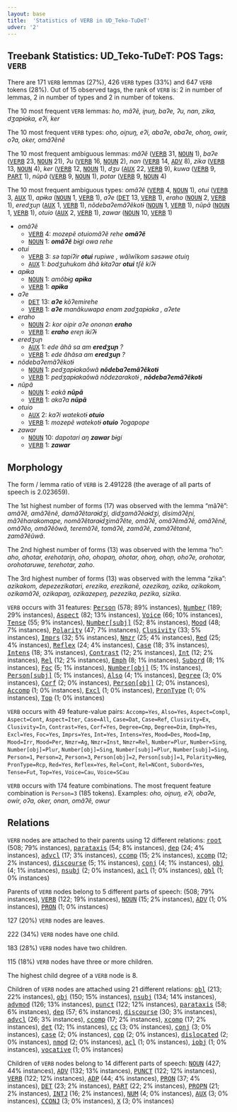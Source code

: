 ```yaml
---
layout: base
title:  'Statistics of VERB in UD_Teko-TuDeT'
udver: '2'
---
```


## Treebank Statistics: UD_Teko-TuDeT: POS Tags: `VERB`

There are 171 `VERB` lemmas (27%), 426 `VERB` types (33%) and 647 `VERB` tokens (28%).
Out of 15 observed tags, the rank of `VERB` is: 2 in number of lemmas, 2 in number of types and 2 in number of tokens.

The 10 most frequent `VERB` lemmas: <em>ho, mãʔẽ, iɲuŋ, baʔe, ʔu, nan, zika, dʒapɨaka, eʔi, ker</em>

The 10 most frequent `VERB` types:  <em>oho, oiɲuŋ, eʔi, abaʔe, obaʔe, ohoŋ, owir, oʔa, oker, omãʔẽnẽ</em>

The 10 most frequent ambiguous lemmas: <em>mãʔẽ</em> (<tt><a href="eme_tudet-pos-VERB.html">VERB</a></tt> 31, <tt><a href="eme_tudet-pos-NOUN.html">NOUN</a></tt> 1), <em>baʔe</em> (<tt><a href="eme_tudet-pos-VERB.html">VERB</a></tt> 23, <tt><a href="eme_tudet-pos-NOUN.html">NOUN</a></tt> 21), <em>ʔu</em> (<tt><a href="eme_tudet-pos-VERB.html">VERB</a></tt> 16, <tt><a href="eme_tudet-pos-NOUN.html">NOUN</a></tt> 2), <em>nan</em> (<tt><a href="eme_tudet-pos-VERB.html">VERB</a></tt> 14, <tt><a href="eme_tudet-pos-ADV.html">ADV</a></tt> 8), <em>zika</em> (<tt><a href="eme_tudet-pos-VERB.html">VERB</a></tt> 13, <tt><a href="eme_tudet-pos-NOUN.html">NOUN</a></tt> 4), <em>ker</em> (<tt><a href="eme_tudet-pos-VERB.html">VERB</a></tt> 12, <tt><a href="eme_tudet-pos-NOUN.html">NOUN</a></tt> 1), <em>dʒu</em> (<tt><a href="eme_tudet-pos-AUX.html">AUX</a></tt> 22, <tt><a href="eme_tudet-pos-VERB.html">VERB</a></tt> 9), <em>kuwa</em> (<tt><a href="eme_tudet-pos-VERB.html">VERB</a></tt> 9, <tt><a href="eme_tudet-pos-PART.html">PART</a></tt> 1), <em>nũpã</em> (<tt><a href="eme_tudet-pos-VERB.html">VERB</a></tt> 9, <tt><a href="eme_tudet-pos-NOUN.html">NOUN</a></tt> 1), <em>potar</em> (<tt><a href="eme_tudet-pos-VERB.html">VERB</a></tt> 9, <tt><a href="eme_tudet-pos-NOUN.html">NOUN</a></tt> 4)

The 10 most frequent ambiguous types:  <em>omãʔẽ</em> (<tt><a href="eme_tudet-pos-VERB.html">VERB</a></tt> 4, <tt><a href="eme_tudet-pos-NOUN.html">NOUN</a></tt> 1), <em>otui</em> (<tt><a href="eme_tudet-pos-VERB.html">VERB</a></tt> 3, <tt><a href="eme_tudet-pos-AUX.html">AUX</a></tt> 1), <em>apɨka</em> (<tt><a href="eme_tudet-pos-NOUN.html">NOUN</a></tt> 1, <tt><a href="eme_tudet-pos-VERB.html">VERB</a></tt> 1), <em>aʔe</em> (<tt><a href="eme_tudet-pos-DET.html">DET</a></tt> 13, <tt><a href="eme_tudet-pos-VERB.html">VERB</a></tt> 1), <em>eraho</em> (<tt><a href="eme_tudet-pos-NOUN.html">NOUN</a></tt> 2, <tt><a href="eme_tudet-pos-VERB.html">VERB</a></tt> 1), <em>eredʒuɲ</em> (<tt><a href="eme_tudet-pos-AUX.html">AUX</a></tt> 1, <tt><a href="eme_tudet-pos-VERB.html">VERB</a></tt> 1), <em>nõdebaʔemãʔẽkotɨ</em> (<tt><a href="eme_tudet-pos-NOUN.html">NOUN</a></tt> 1, <tt><a href="eme_tudet-pos-VERB.html">VERB</a></tt> 1), <em>nũpã</em> (<tt><a href="eme_tudet-pos-NOUN.html">NOUN</a></tt> 1, <tt><a href="eme_tudet-pos-VERB.html">VERB</a></tt> 1), <em>otuio</em> (<tt><a href="eme_tudet-pos-AUX.html">AUX</a></tt> 2, <tt><a href="eme_tudet-pos-VERB.html">VERB</a></tt> 1), <em>zawar</em> (<tt><a href="eme_tudet-pos-NOUN.html">NOUN</a></tt> 10, <tt><a href="eme_tudet-pos-VERB.html">VERB</a></tt> 1)


* <em>omãʔẽ</em>
  * <tt><a href="eme_tudet-pos-VERB.html">VERB</a></tt> 4: <em>mozepẽ otuiomãʔẽ rehe <b>omãʔẽ</b></em>
  * <tt><a href="eme_tudet-pos-NOUN.html">NOUN</a></tt> 1: <em><b>omãʔẽ</b> bɨgi owa rehe</em>
* <em>otui</em>
  * <tt><a href="eme_tudet-pos-VERB.html">VERB</a></tt> 3: <em>sə tapiʔir <b>otui</b> rupiwe , wãĩwĩkom səsəwe otuiŋ</em>
  * <tt><a href="eme_tudet-pos-AUX.html">AUX</a></tt> 1: <em>bodʒuhukom ãhã kɨtaʔar <b>otui</b> tʃẽ kiʔɨ</em>
* <em>apɨka</em>
  * <tt><a href="eme_tudet-pos-NOUN.html">NOUN</a></tt> 1: <em>amõbɨg <b>apɨka</b></em>
  * <tt><a href="eme_tudet-pos-VERB.html">VERB</a></tt> 1: <em><b>apɨka</b></em>
* <em>aʔe</em>
  * <tt><a href="eme_tudet-pos-DET.html">DET</a></tt> 13: <em><b>aʔe</b> kõʔemirehe</em>
  * <tt><a href="eme_tudet-pos-VERB.html">VERB</a></tt> 1: <em><b>aʔe</b> manãkuwapa enam zadʒapɨaka , aʔete</em>
* <em>eraho</em>
  * <tt><a href="eme_tudet-pos-NOUN.html">NOUN</a></tt> 2: <em>kor oipir aʔe ononan <b>eraho</b></em>
  * <tt><a href="eme_tudet-pos-VERB.html">VERB</a></tt> 1: <em><b>eraho</b> ereɲ ikiʔɨ</em>
* <em>eredʒuɲ</em>
  * <tt><a href="eme_tudet-pos-AUX.html">AUX</a></tt> 1: <em>ede ãhã sa am <b>eredʒuɲ</b> ?</em>
  * <tt><a href="eme_tudet-pos-VERB.html">VERB</a></tt> 1: <em>ede ãhãsa am <b>eredʒuɲ</b> ?</em>
* <em>nõdebaʔemãʔẽkotɨ</em>
  * <tt><a href="eme_tudet-pos-NOUN.html">NOUN</a></tt> 1: <em>pedʒapɨakaõwã <b>nõdebaʔemãʔẽkotɨ</b></em>
  * <tt><a href="eme_tudet-pos-VERB.html">VERB</a></tt> 1: <em>pedʒapɨakaõwã nõdezarakotɨ , <b>nõdebaʔemãʔẽkotɨ</b></em>
* <em>nũpã</em>
  * <tt><a href="eme_tudet-pos-NOUN.html">NOUN</a></tt> 1: <em>eakã <b>nũpã</b></em>
  * <tt><a href="eme_tudet-pos-VERB.html">VERB</a></tt> 1: <em>akaʔa <b>nũpã</b></em>
* <em>otuio</em>
  * <tt><a href="eme_tudet-pos-AUX.html">AUX</a></tt> 2: <em>kaʔi watekotɨ <b>otuio</b></em>
  * <tt><a href="eme_tudet-pos-VERB.html">VERB</a></tt> 1: <em>mozepẽ watekotɨ <b>otuio</b> ʔogapope</em>
* <em>zawar</em>
  * <tt><a href="eme_tudet-pos-NOUN.html">NOUN</a></tt> 10: <em>dapotari aŋ <b>zawar</b> bɨgi</em>
  * <tt><a href="eme_tudet-pos-VERB.html">VERB</a></tt> 1: <em><b>zawar</b></em>

## Morphology

The form / lemma ratio of `VERB` is 2.491228 (the average of all parts of speech is 2.023659).

The 1st highest number of forms (17) was observed with the lemma “mãʔẽ”: <em>amãʔẽ, amãʔẽnẽ, damãʔẽtaraɨdʒi, didʒamãʔẽaɨdʒi, disimãʔẽɲi, mãʔẽharakomape, nomãʔẽtaraɨdʒimãʔẽte, omãʔẽ, omãʔẽmãʔẽ, omãʔẽnẽ, omãʔẽo, omãʔẽõwã, teremãʔẽ, tomãʔẽ, zamãʔẽ, zamãʔẽtanẽ, zamãʔẽũwã</em>.

The 2nd highest number of forms (13) was observed with the lemma “ho”: <em>aho, ahotar, erehotariɲ, oho, ohopaŋ, ohotar, ohoŋ, ohoɲ, ohoʔe, orohotar, orohotaruwe, terehotar, zaho</em>.

The 3rd highest number of forms (13) was observed with the lemma “zika”: <em>azikakom, depezezikatari, erezika, erezikanẽ, ozezikaŋ, ozika, ozikakom, ozikamãʔẽ, ozikapaŋ, ozikazepeŋ, pezezika, pezika, sizika</em>.

`VERB` occurs with 31 features: <tt><a href="eme_tudet-feat-Person.html">Person</a></tt> (578; 89% instances), <tt><a href="eme_tudet-feat-Number.html">Number</a></tt> (189; 29% instances), <tt><a href="eme_tudet-feat-Aspect.html">Aspect</a></tt> (82; 13% instances), <tt><a href="eme_tudet-feat-Voice.html">Voice</a></tt> (66; 10% instances), <tt><a href="eme_tudet-feat-Tense.html">Tense</a></tt> (55; 9% instances), <tt><a href="eme_tudet-feat-Number-subj.html">Number[subj]</a></tt> (52; 8% instances), <tt><a href="eme_tudet-feat-Mood.html">Mood</a></tt> (48; 7% instances), <tt><a href="eme_tudet-feat-Polarity.html">Polarity</a></tt> (47; 7% instances), <tt><a href="eme_tudet-feat-Clusivity.html">Clusivity</a></tt> (33; 5% instances), <tt><a href="eme_tudet-feat-Imprs.html">Imprs</a></tt> (32; 5% instances), <tt><a href="eme_tudet-feat-Nmzr.html">Nmzr</a></tt> (25; 4% instances), <tt><a href="eme_tudet-feat-Red.html">Red</a></tt> (25; 4% instances), <tt><a href="eme_tudet-feat-Reflex.html">Reflex</a></tt> (24; 4% instances), <tt><a href="eme_tudet-feat-Case.html">Case</a></tt> (18; 3% instances), <tt><a href="eme_tudet-feat-Intens.html">Intens</a></tt> (18; 3% instances), <tt><a href="eme_tudet-feat-Contrast.html">Contrast</a></tt> (12; 2% instances), <tt><a href="eme_tudet-feat-Int.html">Int</a></tt> (12; 2% instances), <tt><a href="eme_tudet-feat-Rel.html">Rel</a></tt> (12; 2% instances), <tt><a href="eme_tudet-feat-Emph.html">Emph</a></tt> (8; 1% instances), <tt><a href="eme_tudet-feat-Subord.html">Subord</a></tt> (8; 1% instances), <tt><a href="eme_tudet-feat-Foc.html">Foc</a></tt> (5; 1% instances), <tt><a href="eme_tudet-feat-Number-obj.html">Number[obj]</a></tt> (5; 1% instances), <tt><a href="eme_tudet-feat-Person-subj.html">Person[subj]</a></tt> (5; 1% instances), <tt><a href="eme_tudet-feat-Also.html">Also</a></tt> (4; 1% instances), <tt><a href="eme_tudet-feat-Degree.html">Degree</a></tt> (3; 0% instances), <tt><a href="eme_tudet-feat-Corf.html">Corf</a></tt> (2; 0% instances), <tt><a href="eme_tudet-feat-Person-obj.html">Person[obj]</a></tt> (2; 0% instances), <tt><a href="eme_tudet-feat-Accomp.html">Accomp</a></tt> (1; 0% instances), <tt><a href="eme_tudet-feat-Excl.html">Excl</a></tt> (1; 0% instances), <tt><a href="eme_tudet-feat-PronType.html">PronType</a></tt> (1; 0% instances), <tt><a href="eme_tudet-feat-Top.html">Top</a></tt> (1; 0% instances)

`VERB` occurs with 49 feature-value pairs: `Accomp=Yes`, `Also=Yes`, `Aspect=Compl`, `Aspect=Cont`, `Aspect=Iter`, `Case=All`, `Case=Dat`, `Case=Ref`, `Clusivity=Ex`, `Clusivity=In`, `Contrast=Yes`, `Corf=Yes`, `Degree=Cmp`, `Degree=Dim`, `Emph=Yes`, `Excl=Yes`, `Foc=Yes`, `Imprs=Yes`, `Int=Yes`, `Intens=Yes`, `Mood=Des`, `Mood=Imp`, `Mood=Irr`, `Mood=Per`, `Nmzr=Ag`, `Nmzr=Inst`, `Nmzr=Rel`, `Number=Plur`, `Number=Sing`, `Number[obj]=Plur`, `Number[obj]=Sing`, `Number[subj]=Plur`, `Number[subj]=Sing`, `Person=1`, `Person=2`, `Person=3`, `Person[obj]=2`, `Person[subj]=1`, `Polarity=Neg`, `PronType=Rcp`, `Red=Yes`, `Reflex=Yes`, `Rel=Cont`, `Rel=NCont`, `Subord=Yes`, `Tense=Fut`, `Top=Yes`, `Voice=Cau`, `Voice=SCau`

`VERB` occurs with 174 feature combinations.
The most frequent feature combination is `Person=3` (185 tokens).
Examples: <em>oho, oiɲuŋ, eʔi, obaʔe, owir, oʔa, oker, onan, omãʔẽ, owur</em>


## Relations

`VERB` nodes are attached to their parents using 12 different relations: <tt><a href="eme_tudet-dep-root.html">root</a></tt> (508; 79% instances), <tt><a href="eme_tudet-dep-parataxis.html">parataxis</a></tt> (54; 8% instances), <tt><a href="eme_tudet-dep-dep.html">dep</a></tt> (24; 4% instances), <tt><a href="eme_tudet-dep-advcl.html">advcl</a></tt> (17; 3% instances), <tt><a href="eme_tudet-dep-ccomp.html">ccomp</a></tt> (15; 2% instances), <tt><a href="eme_tudet-dep-xcomp.html">xcomp</a></tt> (12; 2% instances), <tt><a href="eme_tudet-dep-discourse.html">discourse</a></tt> (5; 1% instances), <tt><a href="eme_tudet-dep-conj.html">conj</a></tt> (4; 1% instances), <tt><a href="eme_tudet-dep-obj.html">obj</a></tt> (4; 1% instances), <tt><a href="eme_tudet-dep-nsubj.html">nsubj</a></tt> (2; 0% instances), <tt><a href="eme_tudet-dep-acl.html">acl</a></tt> (1; 0% instances), <tt><a href="eme_tudet-dep-obl.html">obl</a></tt> (1; 0% instances)

Parents of `VERB` nodes belong to 5 different parts of speech:  (508; 79% instances), <tt><a href="eme_tudet-pos-VERB.html">VERB</a></tt> (122; 19% instances), <tt><a href="eme_tudet-pos-NOUN.html">NOUN</a></tt> (15; 2% instances), <tt><a href="eme_tudet-pos-ADV.html">ADV</a></tt> (1; 0% instances), <tt><a href="eme_tudet-pos-PRON.html">PRON</a></tt> (1; 0% instances)

127 (20%) `VERB` nodes are leaves.

222 (34%) `VERB` nodes have one child.

183 (28%) `VERB` nodes have two children.

115 (18%) `VERB` nodes have three or more children.

The highest child degree of a `VERB` node is 8.

Children of `VERB` nodes are attached using 21 different relations: <tt><a href="eme_tudet-dep-obl.html">obl</a></tt> (213; 22% instances), <tt><a href="eme_tudet-dep-obj.html">obj</a></tt> (150; 15% instances), <tt><a href="eme_tudet-dep-nsubj.html">nsubj</a></tt> (134; 14% instances), <tt><a href="eme_tudet-dep-advmod.html">advmod</a></tt> (126; 13% instances), <tt><a href="eme_tudet-dep-punct.html">punct</a></tt> (122; 12% instances), <tt><a href="eme_tudet-dep-parataxis.html">parataxis</a></tt> (58; 6% instances), <tt><a href="eme_tudet-dep-dep.html">dep</a></tt> (57; 6% instances), <tt><a href="eme_tudet-dep-discourse.html">discourse</a></tt> (30; 3% instances), <tt><a href="eme_tudet-dep-advcl.html">advcl</a></tt> (26; 3% instances), <tt><a href="eme_tudet-dep-ccomp.html">ccomp</a></tt> (17; 2% instances), <tt><a href="eme_tudet-dep-xcomp.html">xcomp</a></tt> (17; 2% instances), <tt><a href="eme_tudet-dep-det.html">det</a></tt> (12; 1% instances), <tt><a href="eme_tudet-dep-cc.html">cc</a></tt> (3; 0% instances), <tt><a href="eme_tudet-dep-conj.html">conj</a></tt> (3; 0% instances), <tt><a href="eme_tudet-dep-case.html">case</a></tt> (2; 0% instances), <tt><a href="eme_tudet-dep-cop.html">cop</a></tt> (2; 0% instances), <tt><a href="eme_tudet-dep-dislocated.html">dislocated</a></tt> (2; 0% instances), <tt><a href="eme_tudet-dep-nmod.html">nmod</a></tt> (2; 0% instances), <tt><a href="eme_tudet-dep-acl.html">acl</a></tt> (1; 0% instances), <tt><a href="eme_tudet-dep-iobj.html">iobj</a></tt> (1; 0% instances), <tt><a href="eme_tudet-dep-vocative.html">vocative</a></tt> (1; 0% instances)

Children of `VERB` nodes belong to 14 different parts of speech: <tt><a href="eme_tudet-pos-NOUN.html">NOUN</a></tt> (427; 44% instances), <tt><a href="eme_tudet-pos-ADV.html">ADV</a></tt> (132; 13% instances), <tt><a href="eme_tudet-pos-PUNCT.html">PUNCT</a></tt> (122; 12% instances), <tt><a href="eme_tudet-pos-VERB.html">VERB</a></tt> (122; 12% instances), <tt><a href="eme_tudet-pos-ADP.html">ADP</a></tt> (44; 4% instances), <tt><a href="eme_tudet-pos-PRON.html">PRON</a></tt> (37; 4% instances), <tt><a href="eme_tudet-pos-DET.html">DET</a></tt> (23; 2% instances), <tt><a href="eme_tudet-pos-PART.html">PART</a></tt> (22; 2% instances), <tt><a href="eme_tudet-pos-PROPN.html">PROPN</a></tt> (21; 2% instances), <tt><a href="eme_tudet-pos-INTJ.html">INTJ</a></tt> (16; 2% instances), <tt><a href="eme_tudet-pos-NUM.html">NUM</a></tt> (4; 0% instances), <tt><a href="eme_tudet-pos-AUX.html">AUX</a></tt> (3; 0% instances), <tt><a href="eme_tudet-pos-CCONJ.html">CCONJ</a></tt> (3; 0% instances), <tt><a href="eme_tudet-pos-X.html">X</a></tt> (3; 0% instances)

